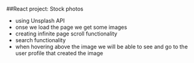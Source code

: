 ##React project: Stock photos

- using Unsplash API
- onse we load the page we get some images
- creating infinite page scroll functionality
- search functionality
- when hovering above the image we will be able to see and go to the user profile that created the image
